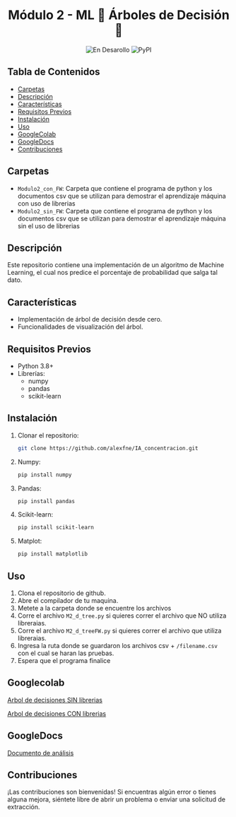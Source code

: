 <h1 align="center"> Módulo 2 - ML 🌳 Árboles de Decisión 🌳 </h1> 

<div align="center">
  
![En Desarollo](https://img.shields.io/badge/STATUS-EN%20DESAROLLO-green)
![PyPI](https://img.shields.io/pypi/v/customtkinter)

</div>

## Tabla de Contenidos

- [Carpetas](#carpetas)
- [Descripción](#descripción)
- [Características](#características)
- [Requisitos Previos](#requisitos-previos)
- [Instalación](#instalación)
- [Uso](#uso)
- [GoogleColab](#googlecolab)
- [GoogleDocs](#googledocs)
- [Contribuciones](#contribuciones)

## Carpetas

- `Modulo2_con_FW`: Carpeta que contiene el programa de python y los documentos csv que se utilizan para demostrar el aprendizaje máquina con uso de librerias
- `Modulo2_sin_FW`: Carpeta que contiene el programa de python y los documentos csv que se utilizan para demostrar el aprendizaje máquina sin el uso de librerias

## Descripción

Este repositorio contiene una implementación de un algoritmo de Machine Learning, el cual nos predice el porcentaje de probabilidad que salga tal dato.

## Características

- Implementación de árbol de decisión desde cero.
- Funcionalidades de visualización del árbol.

## Requisitos Previos

- Python 3.8+
- Librerías:
    - numpy
    - pandas
    - scikit-learn

## Instalación

1. Clonar el repositorio:
   ```bash
   git clone https://github.com/alexfne/IA_concentracion.git

2. Numpy:
   ```bash
   pip install numpy
   
4. Pandas:
   ```bash
   pip install pandas
   
5. Scikit-learn:
   ```bash
   pip install scikit-learn

6. Matplot:
   ```bash
   pip install matplotlib

## Uso

1. Clona el repositorio de github.
2. Abre el compilador de tu maquina.
3. Metete a la carpeta donde se encuentre los archivos
4. Corre el archivo `M2_d_tree.py` si quieres correr el archivo que NO utiliza libreraias.
5. Corre el archivo `M2_d_treeFW.py` si quieres correr el archivo que utiliza libreraias.
6. Ingresa la ruta donde se guardaron los archivos csv + `/filename.csv` con el cual se haran las pruebas.
7. Espera que el programa finalice

## Googlecolab
[Arbol de decisiones SIN librerias](https://colab.research.google.com/drive/1ULVWUYfqQ1DBGmIoFvlrfpiZaBXBoxQw?usp=sharing)

[Arbol de decisiones CON librerias](https://colab.research.google.com/drive/1X1Hpuv5llX6TzEou8VtCqsp47ZTtvoy-?usp=sharing)

## GoogleDocs
[Documento de análisis](https://docs.google.com/document/d/1xOEZsdIWRwpkXSr6cq8LTBdSoYbpXzwa3TQurHZmDFQ/edit?usp=sharing)
## Contribuciones

¡Las contribuciones son bienvenidas! Si encuentras algún error o tienes alguna mejora, siéntete libre de abrir un problema o enviar una solicitud de extracción.
